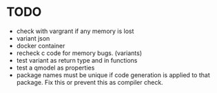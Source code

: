 # TODO
- check with vargrant if any memory is lost
- variant json
- docker container
- recheck c code for memory bugs. (variants)
- test variant as return type and in functions
- test a qmodel as properties
- package names must be unique if code generation is applied to that package. Fix this or prevent this as compiler check.